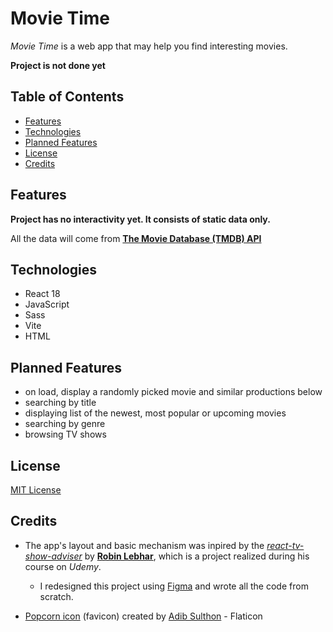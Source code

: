 # Movie Time

_Movie Time_ is a web app that may help you find interesting movies.

**Project is not done yet**

## Table of Contents

- [Features](#features)
- [Technologies](#technologies)
- [Planned Features](#planned-features)
- [License](#license)
- [Credits](#credits)

## Features

**Project has no interactivity yet. It consists of static data only.**

All the data will come from [**The Movie Database (TMDB) API**](https://developer.themoviedb.org/docs)

## Technologies

- React 18
- JavaScript
- Sass
- Vite
- HTML

## Planned Features

- on load, display a randomly picked movie and similar productions below
- searching by title
- displaying list of the newest, most popular or upcoming movies
- searching by genre
- browsing TV shows

## License

[MIT License](/LICENSE)

## Credits

- The app's layout and basic mechanism was inpired by the [_react-tv-show-adviser_](https://github.com/codiku/react-tv-show-adviser) by [**Robin Lebhar**](https://github.com/codiku), which is a project realized during his course on _Udemy_.

  - I redesigned this project using [Figma](https://www.figma.com/file/K0jRHRRglZOLEFHS8w4QII/MovieTime?type=design&node-id=0%3A1&t=NXPpmJEwWlOnn0fa-1) and wrote all the code from scratch.

- [Popcorn icon](https://www.flaticon.com/free-icons/popcorn) (favicon) created by [Adib Sulthon](https://www.flaticon.com/authors/adib-sulthon) - Flaticon</a>
